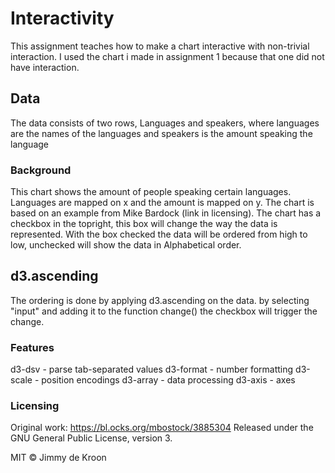 # Interactivity
This assignment teaches how to make a chart interactive with non-trivial interaction.
I used the chart i made in assignment 1 because that one did not have interaction.

## Data
The data consists of two rows, Languages and speakers, where languages are the names of the languages and speakers is the amount speaking the language

### Background
This chart shows the amount of people speaking certain languages. Languages are mapped on x and the amount is mapped on y.
The chart is based on an example from Mike Bardock (link in licensing).
The chart has a checkbox in the topright, this box will change the way the data is represented. With the box checked the data will be ordered from high to low, unchecked will show the data in Alphabetical order.

## d3.ascending
The ordering is done by applying d3.ascending on the data. by selecting "input" and adding it to the function change() the checkbox will trigger the change.

### Features
d3-dsv - parse tab-separated values
d3-format - number formatting
d3-scale - position encodings
d3-array - data processing
d3-axis - axes

### Licensing
Original work: https://bl.ocks.org/mbostock/3885304
Released under the GNU General Public License, version 3.

MIT © Jimmy de Kroon
